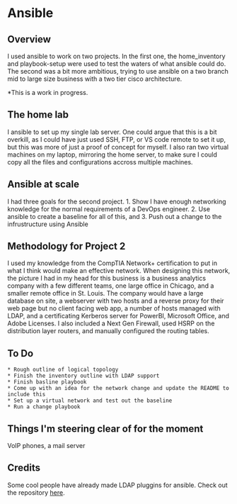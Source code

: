 # Ansible

## Overview 
I used ansible to work on two projects. In the first one, the home_inventory and playbook-setup were used to test the waters of what ansible could do. The second was a bit more ambitious, trying to use ansible on a two branch mid to large size business with a two tier cisco architecture. 

*This is a work in progress.

## The home lab
I ansible to set up my single lab server. One could argue that this is a bit overkill, as I could have just used SSH, FTP, or VS code remote to set it up, but this was more of just a proof of concept for myself. I also ran two virtual machines on my laptop, mirroring the home server, to make sure I could copy all the files and configurations accross multiple machines. 

## Ansible at scale 
I had three goals for the second project.
    1. Show I have enough networking knowledge for the normal requirements of a DevOps engineer. 
    2. Use ansible to create a baseline for all of this, and
    3. Push out a change to the infrustructure using Ansible

## Methodology for Project 2
I used my knowledge from the CompTIA Network+ certification to put in what I think would make an effective network. When designing this network, the picture I had in my head for this business is a business analytics company with a few different teams, one large office in Chicago, and a smaller remote office in St. Louis. The company would have a large database on site, a webserver with two hosts and a reverse proxy for their web page but no client facing web app, a number of hosts managed with LDAP, and a certificating Kerberos server for PowerBI, Microsoft Office, and Adobe Licenses. I also included a Next Gen Firewall, used HSRP on the distribution layer routers, and manually configured the routing tables.


## To Do 
    * Rough outline of logical topology
    * Finish the inventory outline with LDAP support
    * Finish basline playbook
    * Come up with an idea for the network change and update the README to include this
    * Set up a virtual network and test out the baseline
    * Run a change playbook

## Things I'm steering clear of for the moment
VoIP phones, a mail server

## Credits
Some cool people have already made LDAP pluggins for ansible. Check out the repository [here](https://github.com/joshinryz/ansible_ldap_inventory).